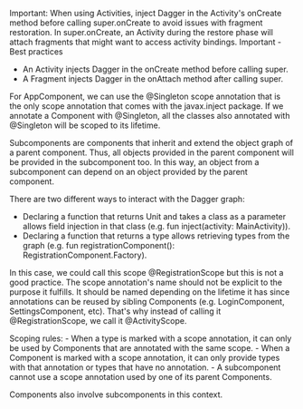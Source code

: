 Important: When using Activities, inject Dagger in the Activity's onCreate method before calling super.onCreate to avoid issues with fragment restoration. In super.onCreate, an Activity during the restore phase will attach fragments that might want to access activity bindings.
Important - Best practices
- An Activity injects Dagger in the onCreate method before calling super.
- A Fragment injects Dagger in the onAttach method after calling super.



For AppComponent, we can use the @Singleton scope annotation that is the only scope annotation that comes with the javax.inject package. If we annotate a Component with @Singleton, all the classes also annotated with @Singleton will be scoped to its lifetime.


 Subcomponents are components that inherit and extend the object graph of a parent component. Thus, all objects provided in the parent component will be provided in the subcomponent too. In this way, an object from a subcomponent can depend on an object provided by the parent component.

 There are two different ways to interact with the Dagger graph:
- Declaring a function that returns Unit and takes a class as a parameter allows field injection in that class (e.g. fun inject(activity: MainActivity)).
- Declaring a function that returns a type allows retrieving types from the graph (e.g. fun registrationComponent(): RegistrationComponent.Factory).


In this case, we could call this scope @RegistrationScope but this is not a good practice. The scope annotation's name should not be explicit to the purpose it fulfills. It should be named depending on the lifetime it has since annotations can be reused by sibling Components (e.g. LoginComponent, SettingsComponent, etc). That's why instead of calling it @RegistrationScope, we call it @ActivityScope.


Scoping rules:
    - When a type is marked with a scope annotation, it can only be used by Components that are annotated with the same scope.
    - When a Component is marked with a scope annotation, it can only provide types with that annotation or types that have no annotation.
    - A subcomponent cannot use a scope annotation used by one of its parent Components.

Components also involve subcomponents in this context.
